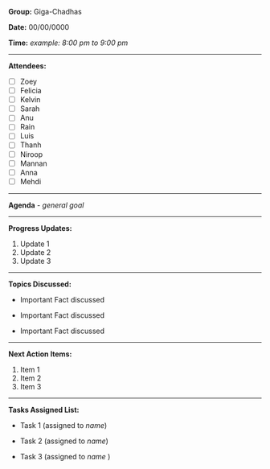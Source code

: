 **Group:** Giga-Chadhas

**Date:** 00/00/0000

**Time:** *example: 8:00 pm to 9:00 pm*
<hr/>

**Attendees:**
- [ ] Zoey
- [ ] Felicia
- [ ] Kelvin
- [ ] Sarah
- [ ] Anu
- [ ] Rain
- [ ] Luis
- [ ] Thanh
- [ ] Niroop
- [ ] Mannan
- [ ] Anna
- [ ] Mehdi
<hr/>

**Agenda** - *general goal*
<hr/>

**Progress Updates:**
1. Update 1
2. Update 2
3. Update 3
<hr/>
   
**Topics Discussed:**
- Important Fact discussed
+ Important Fact discussed
* Important Fact discussed
<hr/>

**Next Action Items:**
1. Item 1
2. Item 2
3. Item 3
<hr/>

**Tasks Assigned List:**
- Task 1 (assigned to *name*)
+ Task 2 (assigned to *name*)
* Task 3 (assigned to *name* )
